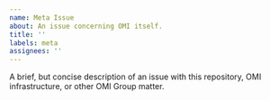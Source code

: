 ```yaml
---
name: Meta Issue
about: An issue concerning OMI itself.
title: ''
labels: meta
assignees: ''
---
```


A brief, but concise description of an issue with this repository, OMI infrastructure, or other OMI Group matter.